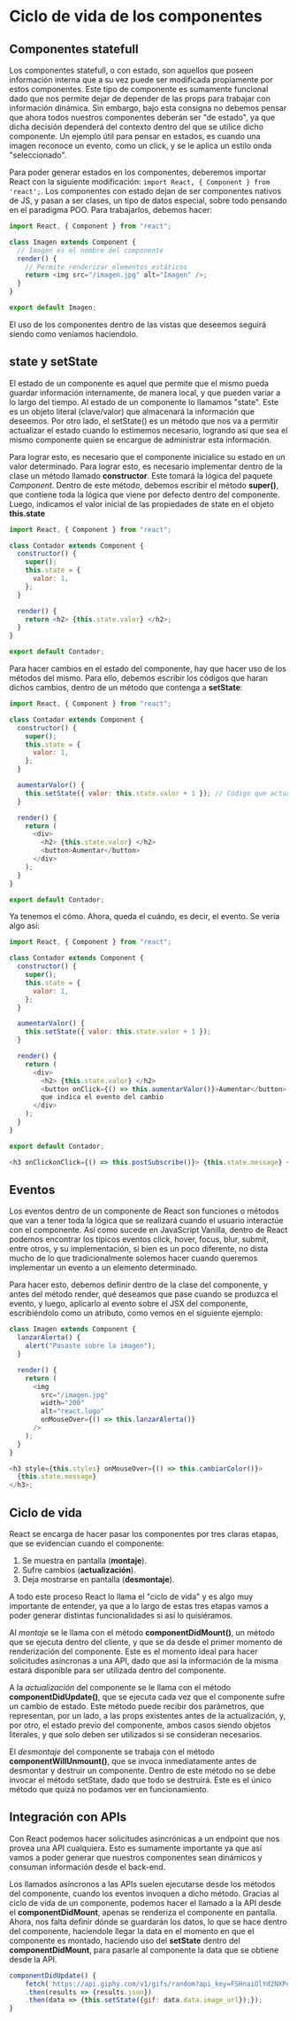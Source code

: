# Ciclo de vida de los componentes

## Componentes statefull

Los componentes statefull, o con estado, son aquellos que poseen información interna que a su vez puede ser modificada propiamente por estos componentes. Este tipo de componente es sumamente funcional dado que nos permite dejar de depender de las props para trabajar con información dinámica. Sin embargo, bajo esta consigna no debemos pensar que ahora todos nuestros componentes deberán ser "de estado", ya que dicha decisión dependerá del contexto dentro del que se utilice dicho componente. Un ejemplo útil para pensar en estados, es cuando una imagen reconoce un evento, como un click, y se le aplica un estilo onda "seleccionado".

Para poder generar estados en los componentes, deberemos importar React con la siguiente modificación: `import React, { Component } from 'react';`. Los componentes con estado dejan de ser componentes nativos de JS, y pasan a ser clases, un tipo de datos especial, sobre todo pensando en el paradigma POO. Para trabajarlos, debemos hacer:

```javascript
import React, { Component } from "react";

class Imagen extends Component {
  // Imagen es el nombre del componente
  render() {
    // Permite renderizar elementos estáticos
    return <img src="/imagen.jpg" alt="Imagen" />;
  }
}

export default Imagen;
```

El uso de los componentes dentro de las vistas que deseemos seguirá siendo como veníamos haciendolo.

## state y setState

El estado de un componente es aquel que permite que el mismo pueda guardar información internamente, de manera local, y que pueden variar a lo largo del tiempo. Al estado de un componente lo llamamos "state". Este es un objeto literal (clave/valor) que almacenará la información que deseemos. Por otro lado, el setState() es un método que nos va a permitir actualizar el estado cuando lo estimemos necesario, logrando así que sea el mismo componente quien se encargue de administrar esta información.

Para lograr esto, es necesario que el componente inicialice su estado en un valor determinado. Para lograr esto, es necesario implementar dentro de la clase un método llamado **constructor**. Este tomará la lógica del paquete _Component_. Dentro de este método, debemos escribir el método **super()**, que contiene toda la lógica que viene por defecto dentro del componente. Luego, indicamos el valor inicial de las propiedades de state en el objeto **this.state**

```javascript
import React, { Component } from "react";

class Contador extends Component {
  constructor() {
    super();
    this.state = {
      valor: 1,
    };
  }

  render() {
    return <h2> {this.state.valor} </h2>;
  }
}

export default Contador;
```

Para hacer cambios en el estado del componente, hay que hacer uso de los métodos del mismo. Para ello, debemos escribir los códigos que haran dichos cambios, dentro de un método que contenga a **setState**:

```javascript
import React, { Component } from "react";

class Contador extends Component {
  constructor() {
    super();
    this.state = {
      valor: 1,
    };
  }

  aumentarValor() {
    this.setState({ valor: this.state.valor + 1 }); // Código que actualiza el estado del componente
  }

  render() {
    return (
      <div>
        <h2> {this.state.valor} </h2>
        <button>Aumentar</button>
      </div>
    );
  }
}

export default Contador;
```

Ya tenemos el cómo. Ahora, queda el cuándo, es decir, el evento. Se vería algo así:

```javascript
import React, { Component } from "react";

class Contador extends Component {
  constructor() {
    super();
    this.state = {
      valor: 1,
    };
  }

  aumentarValor() {
    this.setState({ valor: this.state.valor + 1 });
  }

  render() {
    return (
      <div>
        <h2> {this.state.valor} </h2>
        <button onClick={() => this.aumentarValor()}>Aumentar</button> // Código
        que indica el evento del cambio
      </div>
    );
  }
}

export default Contador;

<h3 onClickonClick={() => this.postSubscribe()}> {this.state.message} </h3>;
```

## Eventos

Los eventos dentro de un componente de React son funciones o métodos que van a tener toda la lógica que se realizará cuando el usuario interactúe con el componente. Así como sucede en JavaScript Vanilla, dentro de React podemos encontrar los típicos eventos click, hover, focus, blur, submit, entre otros, y su implementación, si bien es un poco diferente, no dista mucho de lo que tradicionalmente solemos hacer cuando queremos implementar un evento a un elemento determinado.

Para hacer esto, debemos definir dentro de la clase del componente, y antes del método render, qué deseamos que pase cuando se produzca el evento, y luego, aplicarlo al evento sobre el JSX del componente, escribiéndolo como un atributo, como vemos en el siguiente ejemplo:

```javascript
class Imagen extends Component {
  lanzarAlerta() {
    alert("Pasaste sobre la imagen");
  }

  render() {
    return (
      <img
        src="/imagen.jpg"
        width="200"
        alt="react.logo"
        onMouseOver={() => this.lanzarAlerta()}
      />
    );
  }
}

<h3 style={this.styles} onMouseOver={() => this.cambiarColor()}>
  {this.state.message}
</h3>;
```

## Ciclo de vida

React se encarga de hacer pasar los componentes por tres claras etapas, que se evidencian cuando el componente:

1. Se muestra en pantalla (**montaje**).
2. Sufre cambios (**actualización**).
3. Deja mostrarse en pantalla (**desmontaje**).

A todo este proceso React lo llama el "ciclo de vida" y es algo muy importante de entender, ya que a lo largo de estas tres etapas vamos a poder generar distintas funcionalidades si así lo quisiéramos.

Al _montaje_ se le llama con el método **componentDidMount()**, un método que se ejecuta dentro del cliente, y que se da desde el primer momento de renderización del componente. Este es el momento ideal para hacer solicitudes asíncronas a una API, dado que así la información de la misma estará disponible para ser utilizada dentro del componente.

A la _actualización_ del componente se le llama con el método **componentDidUpdate()**, que se ejecuta cada vez que el componente sufre un cambio de estado. Este método puede recibir dos parámetros, que representan, por un lado, a las props existentes antes de la actualización, y, por otro, el estado previo del componente, ambos casos siendo objetos literales, y que solo deben ser utilizados si se consideran necesarios.

El _desmontaje_ del componente se trabaja con el método **componentWillUnmount()**, que se invoca inmediatamente antes de desmontar y destruir un componente. Dentro de este método no se debe invocar el método setState, dado que todo se destruirá. Este es el único método que quizá no podamos ver en funcionamiento.

## Integración con APIs

Con React podemos hacer solicitudes asincrónicas a un endpoint que nos provea una API cualquiera. Esto es sumamente importante ya que así vamos a poder generar que nuestros componentes sean dinámicos y consuman información desde el back-end.

Los llamados asíncronos a las APIs suelen ejecutarse desde los métodos del componente, cuando los eventos invoquen a dicho método. Gracias al ciclo de vida de un componente, podemos hacer el llamado a la API desde el **componentDidMount**, apenas se renderiza el componente en pantalla. Ahora, nos falta definir dónde se guardarán los datos, lo que se hace dentro del componente, haciendole llegar la data en el momento en que el componente es montado, haciendo uso del **setState** dentro del **componentDidMount**, para pasarle al componente la data que se obtiene desde la API.

```javascript
componentDidUpdate() {
    fetch('https://api.giphy.com/v1/gifs/random?api_key=FSHnaiOlYd2NXPdn06Qdh64qxmGRVM69&tag=&rating=g')
    .then(results => {results.json})
    .then(data => {this.setState({gif: data.data.image_url});});
}
```
